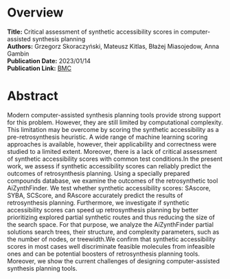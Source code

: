 # Overview
**Title:** Critical assessment of synthetic accessibility scores in computer-assisted synthesis planning<br>
**Authors:** Grzegorz Skoraczyński, Mateusz Kitlas, Błażej Miasojedow, Anna Gambin<br>
**Publication Date:** 2023/01/14<br>
**Publication Link:** [BMC](https://jcheminf.biomedcentral.com/articles/10.1186/s13321-023-00678-z)

# Abstract
Modern computer-assisted synthesis planning tools provide strong support for this problem. However, they are still limited 
by computational complexity. This limitation may be overcome by scoring the synthetic accessibility as a pre-retrosynthesis 
heuristic. A wide range of machine learning scoring approaches is available, however, their applicability and correctness 
were studied to a limited extent. Moreover, there is a lack of critical assessment of synthetic accessibility scores with 
common test conditions.In the present work, we assess if synthetic accessibility scores can reliably predict the outcomes 
of retrosynthesis planning. Using a specially prepared compounds database, we examine the outcomes of the retrosynthetic 
tool AiZynthFinder. We test whether synthetic accessibility scores: SAscore, SYBA, SCScore, and RAscore accurately predict 
the results of retrosynthesis planning. Furthermore, we investigate if synthetic accessibility scores can speed up 
retrosynthesis planning by better prioritizing explored partial synthetic routes and thus reducing the size of the search 
space. For that purpose, we analyze the AiZynthFinder partial solutions search trees, their structure, and complexity 
parameters, such as the number of nodes, or treewidth.We confirm that synthetic accessibility scores in most cases well 
discriminate feasible molecules from infeasible ones and can be potential boosters of retrosynthesis planning tools. 
Moreover, we show the current challenges of designing computer-assisted synthesis planning tools.